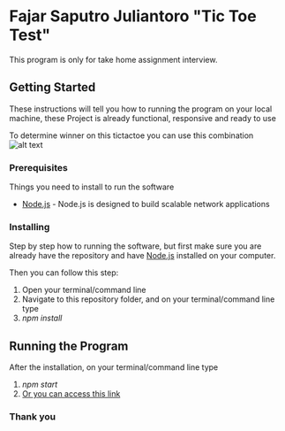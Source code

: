 # Fajar Saputro Juliantoro "Tic Toe Test" 

This program is only for take home assignment interview.

## Getting Started

These instructions will tell you how to running the program on your local machine, these Project is already functional, responsive and ready to use

To determine winner on this tictactoe you can use this combination
![alt text](https://i.ibb.co/25N5B8h/Untitled-Diagram.jpg)

### Prerequisites

Things you need to install to run the software

* [Node.js](https://nodejs.org/en/download/) - Node.js is designed to build scalable network applications

### Installing

Step by step how to running the software, but first make sure you are already have the repository and have [Node.js](https://nodejs.org/en/download/) installed on your computer.

Then you can follow this step:
1. Open your terminal/command line
2. Navigate to this repository folder, and on your terminal/command line type
3. _npm install_

## Running the Program

After the installation, on your terminal/command line type
1. _npm start_
2. [Or you can access this link](https://fajarsj-tictactoe.herokuapp.com/)

### Thank you